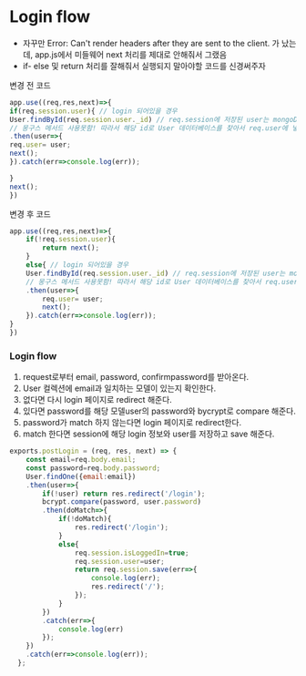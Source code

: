 # Login flow
-  자꾸만  Error: Can't render headers after they are sent to the client. 가  났는데, app.js에서 미들웨어 next 처리를 제대로 안해줘서 그랬음
- if-  else 및 return 처리를 잘해줘서 실행되지 말아야할 코드를 신경써주자

변경 전 코드 
```javascript
app.use((req,res,next)=>{
if(req.session.user){ // login 되어있을 경우
User.findById(req.session.user._id) // req.session에 저장된 user는 mongoDB 모델 자체가 아니라 data이므로
// 몽구스 메서드 사용못함! 따라서 해당 id로 User 데이터베이스를 찾아서 req.user에 넣어주도록 한다.
.then(user=>{
req.user= user;
next();
}).catch(err=>console.log(err));

}
next();
})
```

변경 후 코드 
```javascript
app.use((req,res,next)=>{
    if(!req.session.user){
        return next();
    }
    else{ // login 되어있을 경우 
    User.findById(req.session.user._id) // req.session에 저장된 user는 mongoDB 모델 자체가 아니라 data이므로
    // 몽구스 메서드 사용못함! 따라서 해당 id로 User 데이터베이스를 찾아서 req.user에 넣어주도록 한다.
    .then(user=>{
        req.user= user; 
        next();
    }).catch(err=>console.log(err));
}
})

```

### Login flow
1. request로부터 email, password, confirmpassword를 받아온다.
2. User 컬렉션에 email과 일치하는 모델이 있는지 확인한다.
3. 없다면 다시 login 페이지로 redirect 해준다.
4. 있다면 password를 해당 모델user의 password와 bycrypt로 compare 해준다.
5. password가 match 하지 않는다면 login 페이지로 redirect한다.
6. match 한다면 session에 해당 login 정보와 user를 저장하고 save 해준다. 

```javascript
exports.postLogin = (req, res, next) => {
    const email=req.body.email;
    const password=req.body.password;
    User.findOne({email:email})
    .then(user=>{
        if(!user) return res.redirect('/login');
        bcrypt.compare(password, user.password)
        .then(doMatch=>{
            if(!doMatch){
                res.redirect('/login');
            }
            else{
                req.session.isLoggedIn=true;
                req.session.user=user;
                return req.session.save(err=>{
                    console.log(err);
                    res.redirect('/');
                });
            }
        })
        .catch(err=>{
            console.log(err)
        });
    })
    .catch(err=>console.log(err));
  };
```